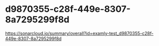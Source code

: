 # d9870355-c28f-449e-8307-8a7295299f8d
https://sonarcloud.io/summary/overall?id=examly-test_d9870355-c28f-449e-8307-8a7295299f8d
